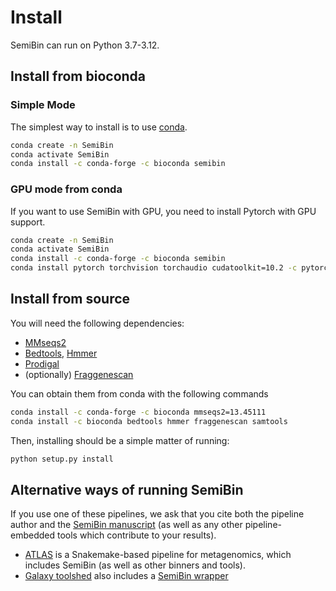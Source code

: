 # Install

SemiBin can run on Python 3.7-3.12.

## Install from bioconda

### Simple Mode

The simplest way to install is to use [conda](https://conda.io/).

```bash
conda create -n SemiBin
conda activate SemiBin
conda install -c conda-forge -c bioconda semibin
```

### GPU mode from conda

If you want to use SemiBin with GPU, you need to install Pytorch with GPU support.

```bash
conda create -n SemiBin
conda activate SemiBin
conda install -c conda-forge -c bioconda semibin
conda install pytorch torchvision torchaudio cudatoolkit=10.2 -c pytorch-lts
```

## Install from source

You will need the following dependencies:
- [MMseqs2](https://github.com/soedinglab/MMseqs2)
- [Bedtools](http://bedtools.readthedocs.org/]), [Hmmer](http://hmmer.org/)
- [Prodigal](https://github.com/hyattpd/Prodigal)
- (optionally) [Fraggenescan](https://sourceforge.net/projects/fraggenescan/)


You can obtain them from conda with the following commands

```bash
conda install -c conda-forge -c bioconda mmseqs2=13.45111
conda install -c bioconda bedtools hmmer fraggenescan samtools
```

Then, installing should be a simple matter of running:

```bash
python setup.py install
```

## Alternative ways of running SemiBin

If you use one of these pipelines, we ask that you cite both the pipeline author and the [SemiBin manuscript](https://www.nature.com/articles/s41467-022-29843-y) (as well as any other pipeline-embedded tools which contribute to your results).

- [ATLAS](https://metagenome-atlas.github.io/) is a Snakemake-based pipeline for metagenomics, which includes SemiBin (as well as other binners and tools).
- [Galaxy toolshed](https://toolshed.g2.bx.psu.edu/view/iuc/suite_semibin/) also includes a [SemiBin wrapper](https://toolshed.g2.bx.psu.edu/view/iuc/suite_semibin/)


